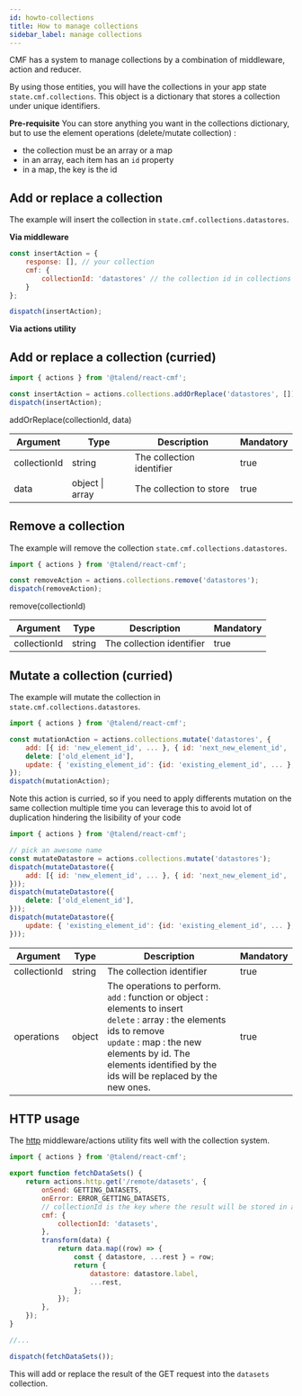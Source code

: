 ```yaml
---
id: howto-collections
title: How to manage collections
sidebar_label: manage collections
---
```



CMF has a system to manage collections by a combination of middleware, action and reducer.

By using those entities, you will have the collections in your app state `state.cmf.collections`.
This object is a dictionary that stores a collection under unique identifiers.

**Pre-requisite**
You can store anything you want in the collections dictionary, but to use the element operations (delete/mutate collection) :
* the collection must be an array or a map
* in an array, each item has an `id` property
* in a map, the key is the id


## Add or replace a collection

The example will insert the collection in `state.cmf.collections.datastores`.

**Via middleware**
```javascript
const insertAction = {
    response: [], // your collection
    cmf: {
        collectionId: 'datastores' // the collection id in collections store
    }
};

dispatch(insertAction);
```

**Via actions utility**
## Add or replace a collection (curried)
```javascript
import { actions } from '@talend/react-cmf';

const insertAction = actions.collections.addOrReplace('datastores', []);
dispatch(insertAction);
```

addOrReplace(collectionId, data)

| Argument | Type | Description | Mandatory |
|---|---|---|---|
| collectionId | string | The collection identifier | true |
| data | object &#124; array | The collection to store | true |

## Remove a collection

The example will remove the collection `state.cmf.collections.datastores`.

```javascript
import { actions } from '@talend/react-cmf';

const removeAction = actions.collections.remove('datastores');
dispatch(removeAction);
```

remove(collectionId)

| Argument | Type | Description | Mandatory |
|---|---|---|---|
| collectionId | string | The collection identifier | true |

## Mutate a collection (curried)

The example will mutate the collection in `state.cmf.collections.datastores`.

```javascript
import { actions } from '@talend/react-cmf';

const mutationAction = actions.collections.mutate('datastores', {
    add: [{ id: 'new_element_id', ... }, { id: 'next_new_element_id', ... }],
    delete: ['old_element_id'],
    update: { 'existing_element_id': {id: 'existing_element_id', ... }, ... }
});
dispatch(mutationAction);
```
Note this action is curried, so if you need to apply differents mutation on the same collection multiple time you can leverage this to avoid lot of duplication hindering the lisibility of your code
```javascript
import { actions } from '@talend/react-cmf';

// pick an awesome name
const mutateDatastore = actions.collections.mutate('datastores');
dispatch(mutateDatastore({
    add: [{ id: 'new_element_id', ... }, { id: 'next_new_element_id', ... }]
}));
dispatch(mutateDatastore({
    delete: ['old_element_id'],
}));
dispatch(mutateDatastore({
    update: { 'existing_element_id': {id: 'existing_element_id', ... }, ... }
}));
```

| Argument | Type | Description | Mandatory |
|---|---|---|---|
| collectionId | string | The collection identifier | true |
| operations | object | The operations to perform.<br>`add` : function or object : elements to insert<br>`delete` : array : the elements ids to remove<br>`update` : map : the new elements by id. The elements identified by the ids will be replaced by the new ones. | true |

## HTTP usage

The [http](https://github.com/Talend/ui/tree/master/packages/cmf/src/middlewares/http/index.md) middleware/actions utility fits well with the collection system.

```javascript
import { actions } from '@talend/react-cmf';

export function fetchDataSets() {
	return actions.http.get('/remote/datasets', {
		onSend: GETTING_DATASETS,
		onError: ERROR_GETTING_DATASETS,
		// collectionId is the key where the result will be stored in app state
		cmf: {
			collectionId: 'datasets',
		},
		transform(data) {
			return data.map((row) => {
				const { datastore, ...rest } = row;
				return {
					datastore: datastore.label,
					...rest,
				};
			});
		},
	});
}

//...

dispatch(fetchDataSets());
```

This will add or replace the result of the GET request into the `datasets` collection.
